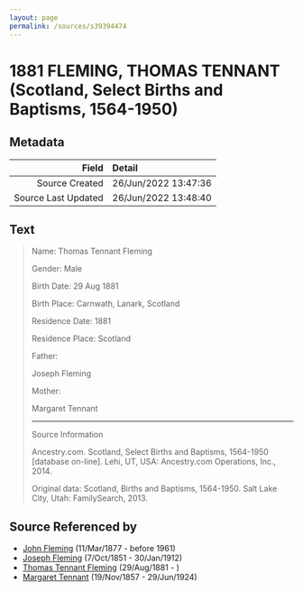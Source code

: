 ```yaml
---
layout: page
permalink: /sources/s39394474
---
```


# 1881 FLEMING, THOMAS TENNANT (Scotland, Select Births and Baptisms, 1564-1950)

## Metadata

Field | Detail
---:|:---
Source Created | 26/Jun/2022 13:47:36
Source Last Updated | 26/Jun/2022 13:48:40

## Text

> Name: Thomas Tennant Fleming
>
> Gender: Male
>
> Birth Date: 29 Aug 1881
>
> Birth Place: Carnwath, Lanark, Scotland
>
> Residence Date: 1881
>
> Residence Place: Scotland
>
> Father: 
>
> Joseph Fleming
>
> Mother: 
>
> Margaret Tennant
>
> ---
>
> Source Information
>
> Ancestry.com. Scotland, Select Births and Baptisms, 1564-1950 [database on-line]. Lehi, UT, USA: Ancestry.com Operations, Inc., 2014.
>
> Original data: Scotland, Births and Baptisms, 1564-1950. Salt Lake City, Utah: FamilySearch, 2013.
>

## Source Referenced by

* [John Fleming](../people/@49475976@-john-fleming-b1877-3-11-d1961.md) (11/Mar/1877 - before 1961)
* [Joseph Fleming](../people/@57117702@-joseph-fleming-b1851-10-7-d1912-1-30.md) (7/Oct/1851 - 30/Jan/1912)
* [Thomas Tennant Fleming](../people/@79327488@-thomas-tennant-fleming-b1881-8-29-d.md) (29/Aug/1881 - )
* [Margaret Tennant](../people/@14002910@-margaret-tennant-b1857-11-19-d1924-6-29.md) (19/Nov/1857 - 29/Jun/1924)

